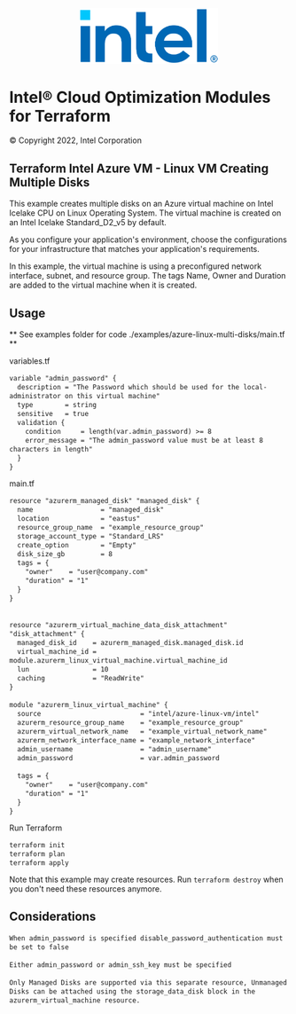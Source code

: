 
<p align="center">
  <img src="./images/logo-classicblue-800px.png" alt="Intel Logo" width="250"/>
</p>

# Intel® Cloud Optimization Modules for Terraform

© Copyright 2022, Intel Corporation

## Terraform Intel Azure VM - Linux VM Creating Multiple Disks

This example creates multiple disks on an Azure virtual machine on Intel Icelake CPU on Linux Operating System. The virtual machine is created on an Intel Icelake Standard_D2_v5 by default.

As you configure your application's environment, choose the configurations for your infrastructure that matches your application's requirements.

In this example, the virtual machine is using a preconfigured network interface, subnet, and resource group. The tags Name, Owner and Duration are added to the virtual machine when it is created.

## Usage

** See examples folder for code ./examples/azure-linux-multi-disks/main.tf **

variables.tf
```hcl
variable "admin_password" {
  description = "The Password which should be used for the local-administrator on this virtual machine"
  type        = string
  sensitive   = true
  validation {
    condition     = length(var.admin_password) >= 8
    error_message = "The admin_password value must be at least 8 characters in length"
  }
}
```

main.tf
```hcl
resource "azurerm_managed_disk" "managed_disk" {
  name                 = "managed_disk"
  location             = "eastus"
  resource_group_name  = "example_resource_group"
  storage_account_type = "Standard_LRS"
  create_option        = "Empty"
  disk_size_gb         = 8
  tags = {
    "owner"    = "user@company.com"
    "duration" = "1"
  }
}


resource "azurerm_virtual_machine_data_disk_attachment" "disk_attachment" {
  managed_disk_id    = azurerm_managed_disk.managed_disk.id
  virtual_machine_id = module.azurerm_linux_virtual_machine.virtual_machine_id
  lun                = 10
  caching            = "ReadWrite"
}

module "azurerm_linux_virtual_machine" {
  source                         = "intel/azure-linux-vm/intel"
  azurerm_resource_group_name    = "example_resource_group"
  azurerm_virtual_network_name   = "example_virtual_network_name"
  azurerm_network_interface_name = "example_network_interface"
  admin_username                 = "admin_username"
  admin_password                 = var.admin_password

  tags = {
    "owner"    = "user@company.com"
    "duration" = "1"
  }
}

```

Run Terraform

```hcl
terraform init  
terraform plan
terraform apply

```

Note that this example may create resources. Run `terraform destroy` when you don't need these resources anymore.

## Considerations  

```hcl
When admin_password is specified disable_password_authentication must be set to false

Either admin_password or admin_ssh_key must be specified

Only Managed Disks are supported via this separate resource, Unmanaged Disks can be attached using the storage_data_disk block in the azurerm_virtual_machine resource.

```